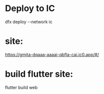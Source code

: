 # Deploy to IC
dfx deploy --network ic

# site:
https://gmjta-dqaaa-aaaai-qbfla-cai.ic0.app/#/

# build flutter site:
flutter build web